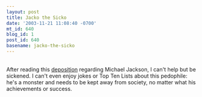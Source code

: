 ```yaml
---
layout: post
title: Jacko the Sicko
date: '2003-11-21 11:08:40 -0700'
mt_id: 640
blog_id: 1
post_id: 640
basename: jacko-the-sicko
---
```

<br />After reading this <a href="http://www.thesmokinggun.com/doc_o_day/doc_o_day.html">deposition</a> regarding Michael Jackson, I can't help but be sickened. I can't even enjoy jokes or Top Ten Lists about this pedophile: he's a monster and needs to be kept away from society, no matter what his achievements or success.<br /><br /><br />
